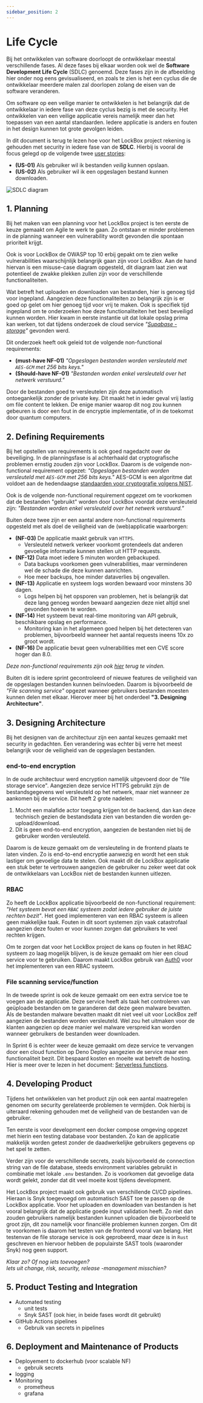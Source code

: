 ```yaml
---
sidebar_position: 2
---
```

# Life Cycle
Bij het ontwikkelen van software doorloopt de ontwikkelaar meestal verschillende fases. Al deze fases bij elkaar worden ook wel de **Software Development Life Cycle** (SDLC) genoemd. Deze fases zijn in de afbeelding hier onder nog eens gevisualiseerd, en zoals te zien is het een cyclus die de ontwikkelaar meerdere malen zal doorlopen zolang de eisen van de software veranderen. 

Om software op een veilige manier te ontwikkelen is het belangrijk dat de ontwikkelaar in iedere fase van deze cyclus bezig is met de security. Het ontwikkelen van een veilige applicatie vereis namelijk meer dan het toepassen van een aantal standaarden. Iedere applicatie is anders en fouten in het design kunnen tot grote gevolgen leiden.

In dit document is terug te lezen hoe voor het LockBox project rekening is gehouden met security in iedere fase van de **SDLC**. Hierbij is vooral de focus gelegd op de volgende twee [user stories](https://rikdgd.github.io/rikdegoede-s6-docs/docs/Application-Design/analyse-document#user-stories):
- **(US-01)** Als gebruiker wil ik bestanden _veilig_ kunnen opslaan.
- **(US-02)** Als gebruiker wil ik een opgeslagen bestand kunnen downloaden.


![SDLC diagram](./SDLC.png)


## 1. Planning
Bij het maken van een planning voor het LockBox project is ten eerste de keuze gemaakt om Agile te werk te gaan. Zo ontstaan er minder problemen in de planning wanneer een vulnerability wordt gevonden die spontaan prioriteit krijgt. 

Ook is voor LockBox de OWASP top 10 erbij gepakt om te zien welke vulnerabilities waarschijnlijk belangrijk gaan zijn voor LockBox. Aan de hand hiervan is een misuse-case diagram opgesteld, dit diagram laat zien wat potentieel de zwakke plekken zullen zijn voor de verschillende functionaliteiten. 

Wat betreft het uploaden en downloaden van bestanden, hier is genoeg tijd voor ingepland. Aangezien deze functionaliteiten zo belangrijk zijn is er goed op gelet om hier genoeg tijd voor vrij te maken. Ook is specifiek tijd ingepland om te onderzoeken hoe deze functionaliteiten het best beveiligd kunnen worden. Hier kwam in eerste instantie uit dat lokale opslag prima kan werken, tot dat tijdens onderzoek de cloud service *"[Supabase - storage](https://supabase.com/storage)"* gevonden werd. 

Dit onderzoek heeft ook geleid tot de volgende non-functional requirements: 
- **(must-have NF-01)** *"Opgeslagen bestanden worden versleuteld met `AES-GCM` met 256 bits keys."* 
- **(Should-have NF-01)** *"Bestanden worden enkel versleuteld over het netwerk verstuurd."*

Door de bestanden goed te versleutelen zijn deze automatisch ontoegankelijk zonder de private key. Dit maakt het in ieder geval vrij lastig om file content te lekken. De enige manier waarop dit nog zou kunnen gebeuren is door een fout in de encryptie implementatie, of in de toekomst door quantum computers.


## 2. Defining Requirements
Bij het opstellen van requirements is ook goed nagedacht over de beveiliging. In de planningsfase is al achterhaald dat cryptografische problemen ernstig zouden zijn voor LockBox. Daarom is de volgende non-functional requirement opgezet: 
*"Opgeslagen bestanden worden versleuteld met `AES-GCM` met 256 bits keys."* 
AES-GCM is een algoritme dat voldoet aan de hedendaagse [standaarden voor cryptografie volgens NIST](https://csrc.nist.gov/projects/block-cipher-techniques). 

Ook is de volgende non-functional requirement opgezet om te voorkomen dat de bestanden "gebruikt" worden door LockBox voordat deze versleuteld zijn:
*"Bestanden worden enkel versleuteld over het netwerk verstuurd."*

Buiten deze twee zijn er een aantal andere non-functional requirements opgesteld met als doel de veiligheid van de (web)applicatie waarborgen:
- **(NF-03)** De applicatie maakt gebruik van `HTTPS`.
	- Versleuteld netwerk verkeer voorkomt grotendeels dat anderen gevoelige informatie kunnen stellen uit HTTP requests.
- **(NF-12)** Data moet iedere 5 minuten worden gebackuped.
	- Data backups voorkomen geen vulnerabilities, maar verminderen wel de schade die deze kunnen aanrichten.
	- Hoe meer backups, hoe minder dataverlies bij ongevallen.
- **(NF-13)** Applicatie en systeem logs worden bewaard voor minstens 30 dagen.
	- Logs helpen bij het opsporen van problemen, het is belangrijk dat deze lang genoeg worden bewaard aangezien deze niet altijd snel gevonden hoeven te worden. 
- **(NF-14)** Het systeem bevat real-time monitoring van API gebruik, beschikbare opslag en performance.
	- Monitoring kan in het algemeen goed helpen bij het detecteren van problemen, bijvoorbeeld wanneer het aantal requests ineens 10x zo groot wordt. 
- **(NF-16)** De applicatie bevat geen vulnerabilities met een CVE score hoger dan 8.0.

*Deze non-functional requirements zijn ook [hier](https://rikdgd.github.io/rikdegoede-s6-docs/docs/Application-Design/analyse-document#non-functional-requirements) terug te vinden.*

Buiten dit is iedere sprint gecontroleerd of nieuwe features de veiligheid van de opgeslagen bestanden kunnen beïnvloeden. Daarom is bijvoorbeeld de *"File scanning service"* opgezet wanneer gebruikers bestanden moesten kunnen delen met elkaar. Hierover meer bij het onderdeel **"3. Designing Architecture"**.


## 3. Designing Architecture
Bij het designen van de architectuur zijn een aantal keuzes gemaakt met security in gedachten. Een verandering was echter bij verre het meest belangrijk voor de veiligheid van de opgeslagen bestanden. 

### end-to-end encryption
In de oude architectuur werd encryption namelijk uitgevoerd door de "file storage service". Aangezien deze service HTTPS gebruikt zijn de bestandsgegevens wel versleuteld op het netwerk, maar niet wanneer ze aankomen bij de service. Dit heeft 2 grote nadelen:
1. Mocht een malafide actor toegang krijgen tot de backend, dan kan deze technisch gezien de bestandsdata zien van bestanden die worden ge- upload/download.
2. Dit is geen end-to-end encryption, aangezien de bestanden niet bij de gebruiker worden versleuteld.

Daarom is de keuze gemaakt om de versleuteling in de frontend plaats te laten vinden. Zo is end-to-end encryptie aanwezig en wordt het een stuk lastiger om gevoelige data te stelen. Ook maakt dit de LockBox applicatie een stuk beter te vertrouwen aangezien de gebruiker nu zeker weet dat ook de ontwikkelaars van LockBox niet de bestanden kunnen uitlezen. 

### RBAC
Zo heeft de LockBox applicatie bijvoorbeeld de non-functional requirement: *"Het systeem bevat een `RBAC` systeem zodat iedere gebruiker de juiste rechten bezit"*. Het goed implementeren van een RBAC systeem is alleen geen makkelijke taak. Fouten in dit soort systemen zijn vaak catastrofaal aangezien deze fouten er voor kunnen zorgen dat gebruikers te veel rechten krijgen. 

Om te zorgen dat voor het LockBox project de kans op fouten in het RBAC systeem zo laag mogelijk blijven, is de keuze gemaakt om hier een cloud service voor te gebruiken. Daarom maakt LockBox gebruik van [Auth0](https://auth0.com/) voor het implementeren van een RBAC systeem. 


### File scanning service/function
In de tweede sprint is ook de keuze gemaakt om een extra service toe te voegen aan de applicatie. Deze service heeft als taak het controleren van geüploade bestanden om te garanderen dat deze geen malware bevatten. Als de bestanden malware bevatten maakt dit niet veel uit voor LockBox zelf aangezien de bestanden worden versleuteld. Wel zou het uitmaken voor de klanten aangezien op deze manier wel malware verspreid kan worden wanneer gebruikers de bestanden weer downloaden. 

In Sprint 6 is echter weer de keuze gemaakt om deze service te vervangen door een cloud function op Deno Deploy aangezien de service maar een functionaliteit bezit. Dit bespaard kosten en moeite wat betreft de hosting. Hier is meer over te lezen in het document: [Serverless functions](https://rikdgd.github.io/rikdegoede-s6-docs/docs/Cloud-Native/serverless-functions).

## 4. Developing Product
Tijdens het ontwikkelen van het product zijn ook een aantal maatregelen genomen om security gerelateerde problemen te vermijden. Ook hierbij is uiteraard rekening gehouden met de veiligheid van de bestanden van de gebruiker. 

Ten eerste is voor development een docker compose omgeving opgezet met hierin een testing database voor bestanden. Zo kan de applicatie makkelijk worden getest zonder de daadwerkelijke gebruikers gegevens op het spel te zetten. 

Verder zijn voor de verschillende secrets, zoals bijvoorbeeld de connection string van de file database, steeds environment variables gebruikt in combinatie met lokale `.env` bestanden. Zo is voorkomen dat gevoelige data wordt gelekt, zonder dat dit veel moeite kost tijdens development.

Het LockBox project maakt ook gebruik van verschillende CI/CD pipelines. Hieraan is Snyk toegevoegd om automatisch SAST toe te passen op de LockBox applicatie. Voor het uploaden en downloaden van bestanden is het vooral belangrijk dat de applicatie goede input validation heeft. Zo niet dan zouden gebruikers namelijk bestanden kunnen uploaden die bijvoorbeeld te groot zijn, dit zou namelijk voor financiële problemen kunnen zorgen.  Om dit te voorkomen is daarom het testen van de frontend vooral van belang. Het testenvan de file storage service is ook geprobeerd, maar deze is in `Rust` geschreven en hiervoor hebben de populairste SAST tools (waaronder Snyk) nog geen support. 

*Klaar zo? Of nog iets toevoegen?* <br/>
*Iets uit change, risk, security, release -management misschien?*


## 5. Product Testing and Integration
- Automated testing
	- unit tests
	- Snyk SAST (ook hier, in beide fases wordt dit gebruikt)
- GitHub Actions pipelines
	- Gebruik van secrets in pipelines

## 6. Deployment and Maintenance of Products
- Deployement to dockerhub (voor scalable NF)
	- gebruik secrets
- logging
- Monitoring
	- prometheus
	- grafana